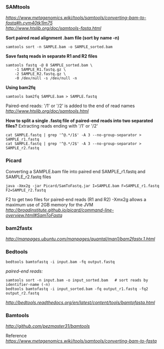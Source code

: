 ### SAMtools
_https://www.metagenomics.wiki/tools/samtools/converting-bam-to-fastq#h.cym40tk1lm75<br>_
_http://www.htslib.org/doc/samtools-fasta.html<br>_

__Sort paired read alignment .bam file (sort by name -n)__
```
samtools sort -n SAMPLE.bam -o SAMPLE_sorted.bam
```
__Save fastq reads in separate R1 and R2 files__
```
samtools fastq -@ 8 SAMPLE_sorted.bam \
    -1 SAMPLE_R1.fastq.gz \
    -2 SAMPLE_R2.fastq.gz \
    -0 /dev/null -s /dev/null -n
```
__Using bam2fq__
```
samtools bam2fq SAMPLE.bam > SAMPLE.fastq
```
Paired-end reads:   '/1' or '/2' is added to the end of read names<br>
_http://www.htslib.org/doc/samtools.html_

__How to split a single .fastq file of paired-end reads into two separated files?__
Extracting reads ending with '/1' or '/2'
```
cat SAMPLE.fastq | grep '^@.*/1$' -A 3 --no-group-separator > SAMPLE_r1.fastq
cat SAMPLE.fastq | grep '^@.*/2$' -A 3 --no-group-separator > SAMPLE_r2.fastq
```

### Picard
Converting a SAMPLE.bam file into paired end SAMPLE_r1.fastq and SAMPLE_r2.fastq files
```
java -Xmx2g -jar Picard/SamToFastq.jar I=SAMPLE.bam F=SAMPLE_r1.fastq F2=SAMPLE_r2.fastq
```
F2 to get two files for paired-end reads (R1 and R2)
-Xmx2g   allows a maximum use of 2GB memory for the JVM
_http://broadinstitute.github.io/picard/command-line-overview.html#SamToFastq_

### bam2fastx
_http://manpages.ubuntu.com/manpages/quantal/man1/bam2fastx.1.html_

### Bedtools
```
bedtools bamtofastq -i input.bam -fq output.fastq
```
_paired-end reads:_
```
samtools sort -n input.bam -o input_sorted.bam   # sort reads by identifier-name (-n)
bedtools bamtofastq -i input_sorted.bam -fq output_r1.fastq -fq2 output_r2.fastq
```
_http://bedtools.readthedocs.org/en/latest/content/tools/bamtofastq.html_

### Bamtools
_http://github.com/pezmaster31/bamtools_

Reference<br>
_https://www.metagenomics.wiki/tools/samtools/converting-bam-to-fastq_
